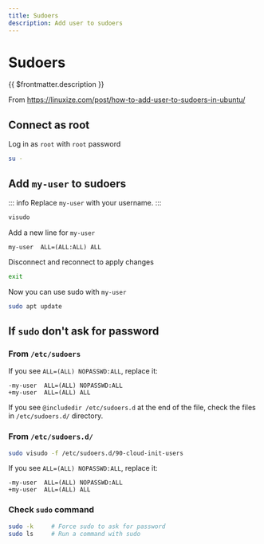 ```yaml
---
title: Sudoers
description: Add user to sudoers
---
```


# Sudoers

{{ $frontmatter.description }}

From <https://linuxize.com/post/how-to-add-user-to-sudoers-in-ubuntu/>

## Connect as root

Log in as `root` with `root` password

```sh
su -
```

## Add `my-user` to sudoers

::: info
Replace `my-user` with your username.
:::

```sh
visudo
```

Add a new line for `my-user`

```sh:/etc/sudoers
my-user  ALL=(ALL:ALL) ALL
```

Disconnect and reconnect to apply changes

```sh
exit
```

Now you can use sudo with `my-user`

```sh
sudo apt update
```

## If `sudo` don't ask for password

### From `/etc/sudoers`

If you see `ALL=(ALL) NOPASSWD:ALL`, replace it:

```diff:/etc/sudoers
-my-user  ALL=(ALL) NOPASSWD:ALL
+my-user  ALL=(ALL) ALL
```

If you see `@includedir /etc/sudoers.d` at the end of the file, check the files in `/etc/sudoers.d/` directory.

### From `/etc/sudoers.d/`

```sh
sudo visudo -f /etc/sudoers.d/90-cloud-init-users
```

If you see `ALL=(ALL) NOPASSWD:ALL`, replace it:

```diff:/etc/sudoers.d/90-cloud-init-users
-my-user  ALL=(ALL) NOPASSWD:ALL
+my-user  ALL=(ALL) ALL
```

### Check `sudo` command

```sh
sudo -k     # Force sudo to ask for password
sudo ls     # Run a command with sudo
```
